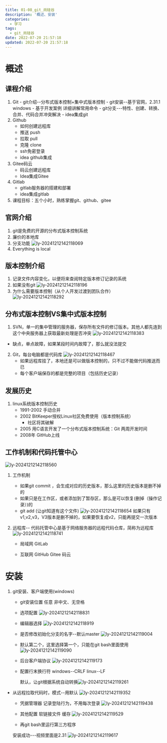 ```yaml
---
title: 01-08_git_尚硅谷
description: '概述、安装'
categories:
  - 学习
tags:
  - git_尚硅谷
date: 2022-07-20 21:57:18
updated: 2022-07-20 21:57:18
---
```


# 概述

## 课程介绍
   1.  Git
      - git介绍--分布式版本控制+集中式版本控制
      - git安装--基于官网，2.31.1  windows
      - 基于开发案例 详细讲解常用命令
      - git分支---特性、创建、转换、合并、代码合并冲突解决
      - idea集成git
   2. Github
      - 如何创建远程库
      - 推送 push
      - 拉取 pull
      - 克隆 clone
      - ssh免密登录
      - idea github集成
   3. Gitee码云
      - 码云创建远程库
      - Idea集成Gitee
   4. Gitlab
      - gitlab服务器的搭建和部署
      - idea集成gitlab
   5.  课程目标：五个小时，熟练掌握git、github、gitee

## 官网介绍
   1. git是免费的开源的分布式版本控制系统 
   2. 廉价的本地库
   3. 分支功能
      ![ly-20241212142118069](img/ly-20241212142118069.png)
   4. Everything is local

## 版本控制介绍
   1. 记录文件内容变化，以便将来查阅特定版本修订记录的系统
   2. 如果没有git
      ![ly-20241212142118196](img/ly-20241212142118196.png)
   3. 为什么需要版本控制（从个人开发过渡到团队合作）
      ![ly-20241212142118292](img/ly-20241212142118292.png)

## 分布式版本控制VS集中式版本控制
1.  SVN，单一的集中管理的服务器，保存所有文件的修订版本。其他人都先连到这个中央服务器上获取最新处理是否冲突
   ![ly-20241212142118383](img/ly-20241212142118383.png)
   - 缺点，单点故障，如果某段时间内故障了，那么就没法提交
2. Git，每台电脑都是代码库
   ![ly-20241212142118467](img/ly-20241212142118467.png)
   - 如果远程库挂了，本地还是可以做版本控制的，只不过不能做代码推送而已
   - 每个客户端保存的都是完整的项目（包括历史记录）

## 发展历史  

1. linux系统版本控制历史
   - 1991-2002 手动合并
   - 2002 BitKeeper授权Linux社区免费使用（版本控制系统）
     - 社区将其破解
   - 2005 用C语言开发了一个分布式版本控制系统：Git
     两周开发时间
   - 2008年 GitHub上线

## 工作机制和代码托管中心

![ly-20241212142118560](img/ly-20241212142118560.png)

1. 工作机制
   - 如果git commit ，会生成对应的历史版本，那么这里的历史版本是删不掉的
   - 如果只是在工作区，或者添加到了暂存区，那么是可以恢复(删掉（操作记录）)的
   - git add (让git知道有这个文件)
      ![ly-20241212142118654](img/ly-20241212142118654.png)
      如果只有v1,v2,v3，V3版本是删不掉的，如果要恢复成v2，只能再提交一次版本
   
2. 远程库--
   代码托管中心是基于网络服务器的远程代码仓库，简称为远程库
   ![ly-20241212142118741](img/ly-20241212142118741.png)

   - 局域网 GitLab

   - 互联网 GitHub  Gitee 码云

# 安装

1. git安装、客户端使用(windows)

   - git安装位置  任意 非中文、无空格

   - 选项配置
     ![ly-20241212142118831](img/ly-20241212142118831.png)

   - 编辑器选择
     ![ly-20241212142118919](img/ly-20241212142118919.png)

   - 是否修改初始化分支的名字--默认master
     ![ly-20241212142119004](img/ly-20241212142119004.png)

   - 默认第二个，这里选择第一个，只能在git bash里面使用
     ![ly-20241212142119090](img/ly-20241212142119090.png)

   - 后台客户端协议
     ![ly-20241212142119173](img/ly-20241212142119173.png)

   - 配置行末换行符
     windows--CRLF
     linux--LF

     默认，让git根据系统自动转换![ly-20241212142119261](img/ly-20241212142119261.png)
     
 - 从远程拉取代码时，模式--用默认
      ![ly-20241212142119352](img/ly-20241212142119352.png)
   
    - 凭据管理器
      记录登陆行为，不用每次登录
      ![ly-20241212142119438](img/ly-20241212142119438.png)
    
    - 其他配置 软链接文件 缓存
      ![ly-20241212142119529](img/ly-20241212142119529.png)
    
    - 再git bash里运行第三方程序
    
    安装成功---视频里面是2.31
    ![ly-20241212142119617](img/ly-20241212142119617.png)
